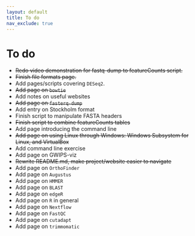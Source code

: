 ```yaml
---
layout: default
title: To do
nav_exclude: true
---
```


# To do

- ~~Redo video demonstration for fastq-dump to featureCounts script.~~
- ~~Finish file formats page.~~
- Add pages/scripts covering `DESeq2`.
- ~~Add page on `bowtie`~~
- Add notes on useful websites
- ~~Add page on `fasterq-dump`~~
- Add entry on Stockholm format
- Finish script to manipulate FASTA headers
- ~~Finish script to combine featureCounts tables~~
- Add page introducing the command line
- ~~Add page on using Linux through Windows: Windows Subsystem for Linux, and VirtualBox~~
- Add command line exercise
- Add page on GWIPS-viz
- ~~Rewrite README.md, make project/website easier to navigate~~
- Add page on `OrthoFinder`
- Add page on `Augustus`
- Add page on `HMMER`
- Add page on `BLAST`
- Add page on `edgeR`
- Add page on `R` in general
- Add page on `Nextflow`
- Add page on `FastQC`
- Add page on `cutadapt`
- Add page on `trimmomatic`
